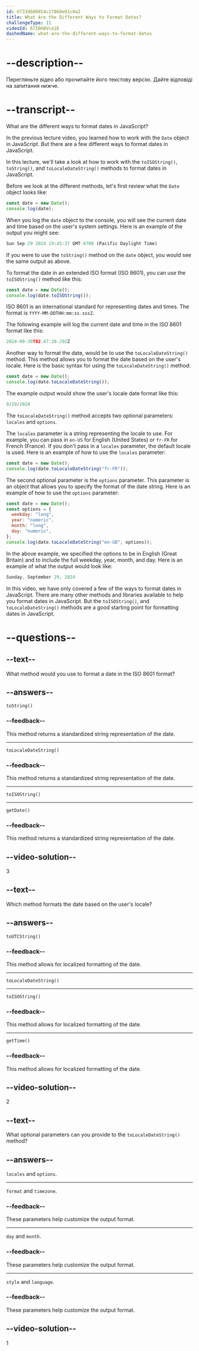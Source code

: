 ```yaml
---
id: 6733d608654c17868e01c0a2
title: What Are the Different Ways to Format Dates?
challengeType: 11
videoId: 67I6H8Vce2E
dashedName: what-are-the-different-ways-to-format-dates
---
```


# --description--

Перегляньте відео або прочитайте його текстову версію. Дайте відповіді на запитання нижче.

# --transcript--

What are the different ways to format dates in JavaScript?

In the previous lecture video, you learned how to work with the `Date` object in JavaScript. But there are a few different ways to format dates in JavaScript.

In this lecture, we'll take a look at how to work with the `toISOString()`, `toString()`, and `toLocaleDateString()` methods to format dates in JavaScript.

Before we look at the different methods, let's first review what the `Date` object looks like:

```js
const date = new Date();
console.log(date);
```

When you log the `date` object to the console, you will see the current date and time based on the user's system settings. Here is an example of the output you might see:

```js
Sun Sep 29 2024 19:45:37 GMT-0700 (Pacific Daylight Time)
```

If you were to use the `toString()` method on the `date` object, you would see the same output as above.

To format the date in an extended ISO format (ISO 8601), you can use the `toISOString()` method like this:

```js
const date = new Date();
console.log(date.toISOString());
```

ISO 8601 is an international standard for representing dates and times. The format is `YYYY-MM-DDTHH:mm:ss.sssZ`.

The following example will log the current date and time in the ISO 8601 format like this:

```js
2024-09-30T02:47:20.292Z
```

Another way to format the date, would be to use the `toLocaleDateString()` method. This method allows you to format the date based on the user's locale. Here is the basic syntax for using the `toLocaleDateString()` method:

```js
const date = new Date();
console.log(date.toLocaleDateString());
```

The example output would show the user's locale date format like this:

```js
9/29/2024
```

The `toLocaleDateString()` method accepts two optional parameters: `locales` and `options`.

The `locales` parameter is a string representing the locale to use. For example, you can pass in `en-US` for English (United States) or `fr-FR` for French (France). If you don't pass in a `locales` parameter, the default locale is used. Here is an example of how to use the `locales` parameter:

```js
const date = new Date();
console.log(date.toLocaleDateString("fr-FR"));
```

The second optional parameter is the `options` parameter. This parameter is an object that allows you to specify the format of the date string. Here is an example of how to use the `options` parameter:

```js
const date = new Date();
const options = {
  weekday: "long",
  year: "numeric",
  month: "long",
  day: "numeric",
};
console.log(date.toLocaleDateString("en-GB", options));
```

In the above example, we specified the options to be in English (Great Britain) and to include the full weekday, year, month, and day. Here is an example of what the output would look like:

```js
Sunday, September 29, 2024
```

In this video, we have only covered a few of the ways to format dates in JavaScript. There are many other methods and libraries available to help you format dates in JavaScript. But the `toISOString()`, and `toLocaleDateString()` methods are a good starting point for formatting dates in JavaScript.

# --questions--

## --text--

What method would you use to format a date in the ISO 8601 format?

## --answers--

`toString()`

### --feedback--

This method returns a standardized string representation of the date.

---

`toLocaleDateString()`

### --feedback--

This method returns a standardized string representation of the date.

---

`toISOString()`

---

`getDate()`

### --feedback--

This method returns a standardized string representation of the date.

## --video-solution--

3

## --text--

Which method formats the date based on the user's locale?

## --answers--

`toUTCString()`

### --feedback--

This method allows for localized formatting of the date.

---

`toLocaleDateString()`

---

`toISOString()`

### --feedback--

This method allows for localized formatting of the date.

---

`getTime()`

### --feedback--

This method allows for localized formatting of the date.

## --video-solution--

2

## --text--

What optional parameters can you provide to the `toLocaleDateString()` method?

## --answers--

`locales` and `options`.

---

`format` and `timezone`.

### --feedback--

These parameters help customize the output format.

---

`day` and `month`.

### --feedback--

These parameters help customize the output format.

---

`style` and `language`.

### --feedback--

These parameters help customize the output format.

## --video-solution--

1
